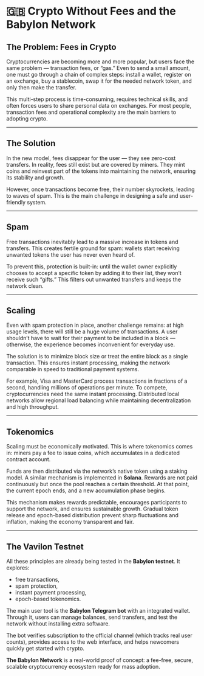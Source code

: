 # 🇬🇧 Crypto Without Fees and the Babylon Network

## The Problem: Fees in Crypto

Cryptocurrencies are becoming more and more popular, but users face the same problem — transaction fees, or “gas.” Even to send a small amount, one must go through a chain of complex steps: install a wallet, register on an exchange, buy a stablecoin, swap it for the needed network token, and only then make the transfer.

This multi-step process is time-consuming, requires technical skills, and often forces users to share personal data on exchanges. For most people, transaction fees and operational complexity are the main barriers to adopting crypto.

---

## The Solution

In the new model, fees disappear for the user — they see zero-cost transfers. In reality, fees still exist but are covered by miners. They mint coins and reinvest part of the tokens into maintaining the network, ensuring its stability and growth.

However, once transactions become free, their number skyrockets, leading to waves of spam. This is the main challenge in designing a safe and user-friendly system.

---

## Spam

Free transactions inevitably lead to a massive increase in tokens and transfers. This creates fertile ground for spam: wallets start receiving unwanted tokens the user has never even heard of.

To prevent this, protection is built-in: until the wallet owner explicitly chooses to accept a specific token by adding it to their list, they won’t receive such “gifts.” This filters out unwanted transfers and keeps the network clean.

---

## Scaling

Even with spam protection in place, another challenge remains: at high usage levels, there will still be a huge volume of transactions. A user shouldn’t have to wait for their payment to be included in a block — otherwise, the experience becomes inconvenient for everyday use.

The solution is to minimize block size or treat the entire block as a single transaction. This ensures instant processing, making the network comparable in speed to traditional payment systems.

For example, Visa and MasterCard process transactions in fractions of a second, handling millions of operations per minute. To compete, cryptocurrencies need the same instant processing. Distributed local networks allow regional load balancing while maintaining decentralization and high throughput.

---

## Tokenomics

Scaling must be economically motivated. This is where tokenomics comes in: miners pay a fee to issue coins, which accumulates in a dedicated contract account.

Funds are then distributed via the network’s native token using a staking model. A similar mechanism is implemented in **Solana**. Rewards are not paid continuously but once the pool reaches a certain threshold. At that point, the current epoch ends, and a new accumulation phase begins.

This mechanism makes rewards predictable, encourages participants to support the network, and ensures sustainable growth. Gradual token release and epoch-based distribution prevent sharp fluctuations and inflation, making the economy transparent and fair.

---

## The Vavilon Testnet

All these principles are already being tested in the **Babylon testnet**. It explores:

* free transactions,
* spam protection,
* instant payment processing,
* epoch-based tokenomics.

The main user tool is the **Babylon Telegram bot** with an integrated wallet. Through it, users can manage balances, send transfers, and test the network without installing extra software.

The bot verifies subscription to the official channel (which tracks real user counts), provides access to the web interface, and helps newcomers quickly get started with crypto.

**The Babylon Network** is a real-world proof of concept: a fee-free, secure, scalable cryptocurrency ecosystem ready for mass adoption.

